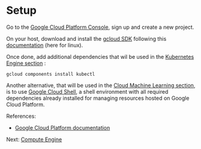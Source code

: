 # Setup

Go to the [Google Cloud Platform Console](https://console.cloud.google.com), sign up and create a new project.

On your host, download and install the [gcloud SDK](https://cloud.google.com/sdk/) following this [documentation](https://cloud.google.com/sdk/docs/quickstart-linux) (here for linux).

Once done, add additional dependencies that wil be used in the  [Kubernetes Engine section](kubernetes-engine.md) :
```
gcloud components install kubectl
```

Another alternative, that will be used in the  [Cloud Machine Learning section](cloud-ml-engine.md), is to use [Google Cloud Shell](https://cloud.google.com/shell/docs/), a shell environment with all required dependencies already installed for managing resources hosted on Google Cloud Platform.

References:
  * [Google Cloud Platform documentation](https://cloud.google.com/docs/)

Next: [Compute Engine](compute-engine.md)
